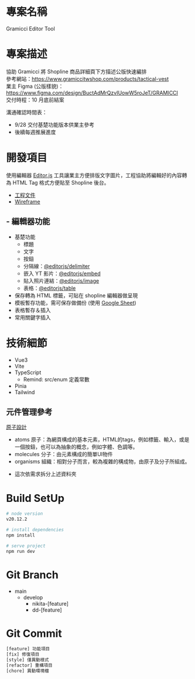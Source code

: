 # 專案名稱
Gramicci Editor Tool

# 專案描述
協助 Gramicci 將 Shopline 商品詳細頁下方描述公版快速編排<br/>
參考網站：https://www.gramiccitwshop.com/products/tactical-vest<br>
業主 Figma (公版樣貌)：https://www.figma.com/design/BuctAdMrQzvIUowW5roJeT/GRAMICCI<br>
交付時程：10 月底前結案

溝通確認時間表：<br/>
  - 9/28 交付基楚功能版本供業主參考<br/>
  - 後續每週推展進度

# 開發項目
使用編輯器 [Editor.js](https://editorjs.io/base-concepts/) 工具讓業主方便排版文字圖片，工程協助將編輯好的內容轉為 HTML Tag 格式方便貼至 Shopline 後台。<br/>
- [工程文件](https://docs.google.com/document/d/1VqIKSnj6zzPgZNa82th4ruOhy_rXOyFHo06RF8rvruM/edit)<br/>
- [Wireframe](https://www.figma.com/design/UPWVb5bJN0SnU77Ik2zvrg/Gramicci-Wireframe?node-id=0-1&node-type=canvas&t=JB8uPkmunMl4KBko-0)


## - 編輯器功能
- 基楚功能<br/>
  - 標題<br/>
  - 文字<br/>
  - 按鈕<br/>
  - 分隔線：[@editorjs/delimiter](https://www.npmjs.com/package/@editorjs/delimiter)<br/>
  - 嵌入 YT 影片：[@editorjs/embed](https://www.npmjs.com/package/@editorjs/embed)<br/>
  - 貼入照片連結：[@editorjs/image](https://github.com/editor-js/image)<br/>
  - 表格：[@editorjs/table](https://www.npmjs.com/package/@editorjs/table)<br/>
- 保存轉為 HTML 標籤，可貼在 shopline 編輯器做呈現 <br>
- 模板暫存功能，需可保存做備份 (使用 [Google Sheet](https://medium.com/sheiun/google-spreadsheet-%E5%BF%AB%E9%80%9F%E6%90%AD%E5%BB%BA%E5%85%8D%E8%B2%BB%E8%B3%87%E6%96%99%E5%BA%AB-%E4%B8%8B-4b4900baa5f0)) <br/>
- 表格暫存＆插入 <br/>
- 常用關鍵字插入

# 技術細節
- Vue3<br/>
- Vite<br/>
- TypeScript<br/>
  - Remind: src/enum 定義常數<br/>
- Pinia<br/>
- Tailwind<br/>

## 元件管理參考
[原子設計](https://medium.com/uxeastmeetswest/%E7%B6%B2%E9%A0%81%E8%A8%AD%E8%A8%88-atomic-design%E7%B0%A1%E4%BB%8B%E5%8F%8A%E5%B7%A5%E4%BD%9C%E5%AF%A6%E4%BE%8B-42e666358d52) <br/>
- atoms 原子：為網頁構成的基本元素，HTML的tags，例如標籤、輸入，或是一個按鈕，也可以為抽象的概念，例如字體、色調等。<br/>
- molecules 分子：由元素構成的簡單UI物件<br/>
- organisms 組織：相對分子而言，較為複雜的構成物，由原子及分子所組成。<br/>

* 這次依需求拆分上述資料夾

# Build SetUp
```bash
# node version
v20.12.2
```
```bash
# install dependencies
npm install
```
```bash
# serve project
npm run dev
```
# Git Branch
- main <br>
  - develop
    - nikita-[feature] <br>
    - dd-[feature] <br>

# Git Commit
```bash
[feature] 功能項目
[fix] 修復項目
[style] 僅異動樣式
[refactor] 重構項目
[chore] 異動環境檔
```

